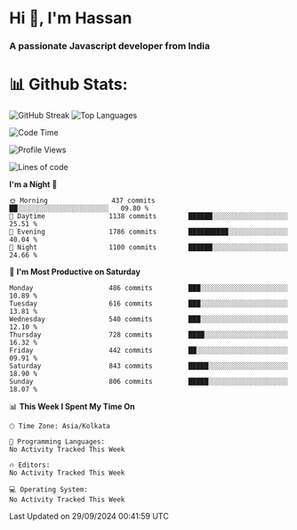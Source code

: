 # Hi 👋, I'm Hassan
### A passionate Javascript developer from India


# 📊 Github Stats:
![GitHub Streak](https://github-readme-streak-stats.herokuapp.com/?user=codeblooded47&theme=dracula&hide_border=false)
![Top Languages](https://github-readme-stats.vercel.app/api/top-langs/?username=codeblooded47&layout=compact&theme=dracula)



<!--START_SECTION:waka-->
![Code Time](http://img.shields.io/badge/Code%20Time-820%20hrs%2030%20mins-blue)

![Profile Views](http://img.shields.io/badge/Profile%20Views-0-blue)

![Lines of code](https://img.shields.io/badge/From%20Hello%20World%20I%27ve%20Written-23.6%20million%20lines%20of%20code-blue)

**I'm a Night 🦉** 

```text
🌞 Morning                437 commits         ██░░░░░░░░░░░░░░░░░░░░░░░   09.80 % 
🌆 Daytime                1138 commits        ██████░░░░░░░░░░░░░░░░░░░   25.51 % 
🌃 Evening                1786 commits        ██████████░░░░░░░░░░░░░░░   40.04 % 
🌙 Night                  1100 commits        ██████░░░░░░░░░░░░░░░░░░░   24.66 % 
```
📅 **I'm Most Productive on Saturday** 

```text
Monday                   486 commits         ███░░░░░░░░░░░░░░░░░░░░░░   10.89 % 
Tuesday                  616 commits         ███░░░░░░░░░░░░░░░░░░░░░░   13.81 % 
Wednesday                540 commits         ███░░░░░░░░░░░░░░░░░░░░░░   12.10 % 
Thursday                 728 commits         ████░░░░░░░░░░░░░░░░░░░░░   16.32 % 
Friday                   442 commits         ██░░░░░░░░░░░░░░░░░░░░░░░   09.91 % 
Saturday                 843 commits         █████░░░░░░░░░░░░░░░░░░░░   18.90 % 
Sunday                   806 commits         █████░░░░░░░░░░░░░░░░░░░░   18.07 % 
```


📊 **This Week I Spent My Time On** 

```text
🕑︎ Time Zone: Asia/Kolkata

💬 Programming Languages: 
No Activity Tracked This Week

🔥 Editors: 
No Activity Tracked This Week

💻 Operating System: 
No Activity Tracked This Week
```


 Last Updated on 29/09/2024 00:41:59 UTC
<!--END_SECTION:waka-->

